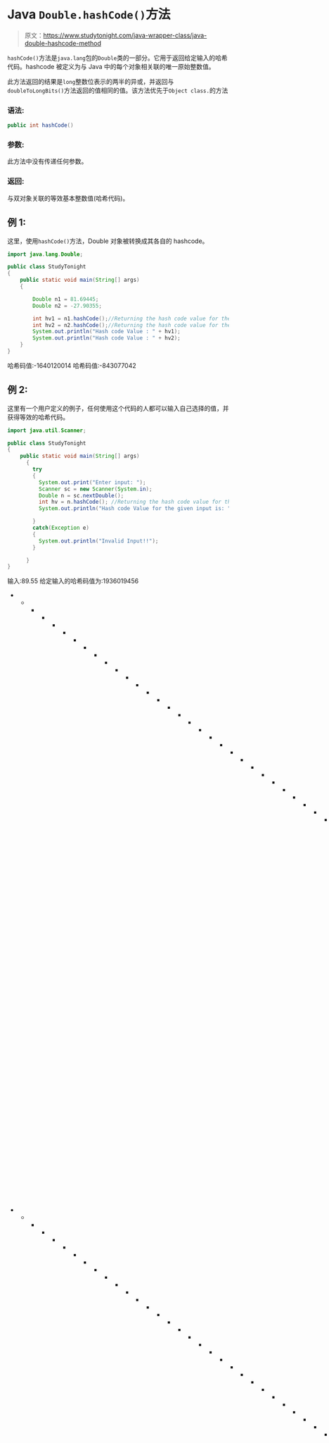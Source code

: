 # Java `Double.hashCode()`方法

> 原文：<https://www.studytonight.com/java-wrapper-class/java-double-hashcode-method>

`hashCode()`方法是`java.lang`包的`Double`类的一部分。它用于返回给定输入的哈希代码。hashcode 被定义为与 Java 中的每个对象相关联的唯一原始整数值。

此方法返回的结果是`long`整数位表示的两半的异或，并返回与`doubleToLongBits()`方法返回的值相同的值。该方法优先于`Object class.`的方法

### 语法:

```java
public int hashCode() 
```

### 参数:

此方法中没有传递任何参数。

### 返回:

与双对象关联的等效基本整数值(哈希代码)。

## 例 1:

这里，使用`hashCode()`方法，Double 对象被转换成其各自的 hashcode。

```java
import java.lang.Double;

public class StudyTonight
{  
    public static void main(String[] args)  
    {  

        Double n1 = 81.69445;
        Double n2 = -27.90355;

        int hv1 = n1.hashCode();//Returning the hash code value for the object n1
        int hv2 = n2.hashCode();//Returning the hash code value for the object n2
        System.out.println("Hash code Value : " + hv1);
        System.out.println("Hash code Value : " + hv2);  
    }  
} 
```

哈希码值:-1640120014
哈希码值:-843077042

## 例 2:

这里有一个用户定义的例子，任何使用这个代码的人都可以输入自己选择的值，并获得等效的哈希代码。

```java
import java.util.Scanner;  

public class StudyTonight
{  
    public static void main(String[] args)
      {  
        try
        {
          System.out.print("Enter input: ");  
          Scanner sc = new Scanner(System.in);         
          Double n = sc.nextDouble();  
          int hv = n.hashCode(); //Returning the hash code value for the object 
          System.out.println("Hash code Value for the given input is: " + hv);

        }
        catch(Exception e)
        {
          System.out.println("Invalid Input!!");
        }

      }  
} 
```

输入:89.55
给定输入的哈希码值为:1936019456
* * * * * * * * * * * * * * * * * * * * * * * * * * * * * * * * * * * * * * * * * * * * * * * * * * *输入:-77.09
给定输入的哈希码值为:1326411060
* * * * * * * * * * * * * * * * * * * * * * * * * * * * * * * * * * * * * * * * * * * * * * * * * * * * * * * * * * * * * * * * * * * * * *输入:0x556
无效输入！

## 实时示例:

在这里，您可以测试实时代码示例。您可以为不同的值执行示例，甚至可以编辑和编写您的示例来测试 Java 代码。

* * *

* * *